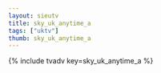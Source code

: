 ```yaml
--- 
layout: sieutv
title: sky_uk_anytime_a
tags: ["uktv"]
thumb: sky_uk_anytime_a
---
```

{% include tvadv key=sky_uk_anytime_a %}
